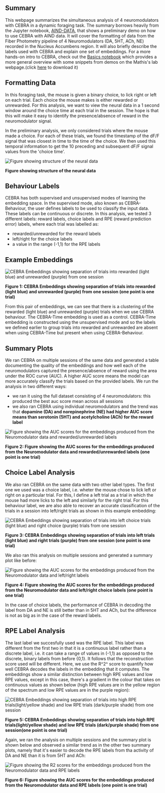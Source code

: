 ## Summary
This webpage summarizes the simultaneous analysis of 4 neuromodulators with CEBRA in a dynamic foraging task. The summary borrows heavily from the Jupyter notebook, [AIND-DATA](https://github.com/BrianNGitahi/CEBRA_Pack/blob/main/AIND-Data.ipynb), that shows a preliminary demo on how to use CEBRA with AIND data. It will cover the formatting of data from the Fiber Photometry pipeline of 4 Neuromodulators (DA, 5HT, ACh, NE) recorded in the Nucleus Accumbens region. It will also briefly describe the labels used with CEBRA and explain one set of embeddings. For a more hands-on intro to CEBRA, check out the [Basics notebook](https://github.com/BrianNGitahi/CEBRA_Pack/blob/main/Basics.ipynb) which provides a more general overview with some snippets from demos on the Mathis's lab webpage.(click [here](notebooks/Basics.ipynb) to download it)


## Formatting Data
In this foraging task, the mouse is given a binary choice, to lick right or left on each trial. Each choice the mouse makes is either rewarded or unrewarded. For this analysis, we want to view the neural data in a 1 second window around the choice time at each trial in the session. The hope is that this will make it easy to identify the presence/absence of reward in the neuromodulator signal.

In the preliminary analysis, we only considered trials where the mouse made a choice. For each of these trials, we found the timestamp of the dF/F signal that was closest in time to the time of the choice. We then used this temporal information to get the 10 preceding and subsequent dF/F signal values from the 'choice time'.

![Figure showing structure of the neural data](signal.png)

**Figure showing structure of the neural data**

## Behaviour Labels
CEBRA has both supervised and unsupervised modes of learning the embedding space. In the supervised mode, also known as CEBRA-Behaviour, the user defines labels to be used to classify the input data. These labels can be continuous or discrete. In this analysis, we tested 3 different labels: reward labels, choice labels and RPE (reward prediction error) labels, where each trial was labelled as:
  - rewarded/unrewarded for the reward labels
  - left/right for the choice labels
  - a value in the range (-1,1) for the RPE labels

## Example Embeddings
![CEBRA Embeddings showing separation of trials into rewarded (light blue) and unrewarded (purple) from one session](r_embeds.png)

**Figure 1: CEBRA Embeddings showing separation of trials into rewarded (light blue) and unrewarded (purple) from one session (one point is one trial)**

From this pair of embeddings, we can see that there is a clustering of the rewarded (light blue) and unrewarded (purple) trials when we use CEBRA behaviour. The CEBRA-Time embedding is used as a control. CEBRA-Time embedding is constructed using the unsupervised mode and so the labels we defined earlier to group trials into rewarded and unrewarded are absent when using CEBRA-Time but present when using CEBRA-Behaviour.

## Summary Plots

We ran CEBRA on multiple sessions of the same data and generated a table documenting the quality of the embeddings and how well each of the neuromodulators captured the presence/absence of reward using the area under the ROC curve (AUC). A higher AUC score means the model can more accurately classify the trials based on the provided labels. We run the analysis in two different ways:
  - we ran it using the full dataset consisting of 4 neuromodulators: this produced the best auc score mean across all sessions
  - we also ran CEBRA using individual neuromodulators and the trend was that **dopamine (DA) and norepinephrine (NE) had higher AUC score means than serotonin (5HT) and acetylcholine (ACh) for the reward label**

![Figure showing the AUC scores for the embeddings produced from the Neuromodulator data and rewarded/unrewarded labels](reward.png)

**Figure 2: Figure showing the AUC scores for the embeddings produced from the Neuromodulator data and rewarded/unrewarded labels (one point is one trial)**

## Choice Label Analysis

We also ran CEBRA on the same data with two other label types. The first one we used was a choice label, i.e. wheter the mouse chose to lick left or right on a particular trial. For this, I define a left trial as a trial in which the mouse had more licks to the left and similarly for the right trial. For this behaviour label, we are also able to recover an accurate classification of the trials in a session into left/right trials as shown in this example embedding:

![CEBRA Embeddings showing separation of trials into left choice trials (light blue) and right choice (purple) trials from one session](c_embeds2.png)

**Figure 3: CEBRA Embeddings showing separation of trials into left trials (light blue) and right trials (purple) from one session (one point is one trial)**



We also ran this analysis on multiple sessions and generated a summary plot like before:

![Figure showing the AUC scores for the embeddings produced from the Neuromodulator data and left/right labels](choice.png)

**Figure 4: Figure showing the AUC scores for the embeddings produced from the Neuromodulator data and left/right choice labels (one point is one trial)**

In the case of choice labels, the performance of CEBRA in decoding the label from DA and NE is still better than in 5HT and ACh, but the difference is not as big as in the case of the reward labels.


## RPE Label Analysis

The last label we succesfully used was the RPE label. This label was different from the first two in that it is a continuous label rather than a discrete label, i.e. it can take a range of values in (-1,1) as opposed to the discrete, binary labels from before {0,1}. It follows that the reconstruction score used will be different. Here, we use the R^2^ score to quantify how well CEBRA decodes the labels in the embedding that it computes. The embeddings show a similar distinction between high RPE values and low RPE values, except in this case, there's a gradient in the colour that takes on continuous values as shown below (high RPE values are in the yellow region of the spectrum and low RPE values are in the purple region):

![CEBRA Embeddings showing separation of trials into high RPE trials(light/yellow shade) and low RPE trials (dark/purple shade) from one session](rpe_embeds2.png)

**Figure 5: CEBRA Embeddings showing separation of trials into high RPE trials(light/yellow shade) and low RPE trials (dark/purple shade) from one session(one point is one trial)**




Again, we ran the analysis on multiple sessions and the summary plot is shown below and observed a similar trend as in the other two summary plots, namely that it's easier to decode the RPE labels from tha activity of DA and NE than it is from 5HT and ACh:

![Figure showing the R2 scores for the embeddings produced from the Neuromodulator data and RPE labels](RPE.png)

**Figure 6: Figure showing the AUC scores for the embeddings produced from the Neuromodulator data and RPE labels (one point is one trial)**
